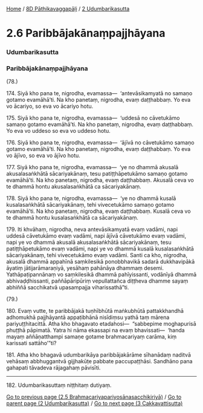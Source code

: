 
[Home](/) / [8D Pāthikavaggapāḷi](../../8D.md) / [2 Udumbarikasutta](../2.md)

# 2.6 Paribbājakānaṃpajjhāyana

### Udumbarikasutta

### Paribbājakānaṃpajjhāyana

(78.)

174\. Siyā kho pana te, nigrodha, evamassa—  ‘antevāsikamyatā no samaṇo gotamo evamāhā’ti. Na kho panetaṃ, nigrodha, evaṃ daṭṭhabbaṃ. Yo eva vo ācariyo, so eva vo ācariyo hotu.

175\. Siyā kho pana te, nigrodha, evamassa—  ‘uddesā no cāvetukāmo samaṇo gotamo evamāhā’ti. Na kho panetaṃ, nigrodha, evaṃ daṭṭhabbaṃ. Yo eva vo uddeso so eva vo uddeso hotu.

176\. Siyā kho pana te, nigrodha, evamassa—  ‘ājīvā no cāvetukāmo samaṇo gotamo evamāhā’ti. Na kho panetaṃ, nigrodha, evaṃ daṭṭhabbaṃ. Yo eva vo ājīvo, so eva vo ājīvo hotu.

177\. Siyā kho pana te, nigrodha, evamassa—  ‘ye no dhammā akusalā akusalasaṅkhātā sācariyakānaṃ, tesu patiṭṭhāpetukāmo samaṇo gotamo evamāhā’ti. Na kho panetaṃ, nigrodha, evaṃ daṭṭhabbaṃ. Akusalā ceva vo te dhammā hontu akusalasaṅkhātā ca sācariyakānaṃ.

178\. Siyā kho pana te, nigrodha, evamassa—  ‘ye no dhammā kusalā kusalasaṅkhātā sācariyakānaṃ, tehi vivecetukāmo samaṇo gotamo evamāhā’ti. Na kho panetaṃ, nigrodha, evaṃ daṭṭhabbaṃ. Kusalā ceva vo te dhammā hontu kusalasaṅkhātā ca sācariyakānaṃ.

179\. Iti khvāhaṃ, nigrodha, neva antevāsikamyatā evaṃ vadāmi, napi uddesā cāvetukāmo evaṃ vadāmi, napi ājīvā cāvetukāmo evaṃ vadāmi, napi ye vo dhammā akusalā akusalasaṅkhātā sācariyakānaṃ, tesu patiṭṭhāpetukāmo evaṃ vadāmi, napi ye vo dhammā kusalā kusalasaṅkhātā sācariyakānaṃ, tehi vivecetukāmo evaṃ vadāmi. Santi ca kho, nigrodha, akusalā dhammā appahīnā saṃkilesikā ponobbhavikā sadarā dukkhavipākā āyatiṃ jātijarāmaraṇiyā, yesāhaṃ pahānāya dhammaṃ desemi. Yathāpaṭipannānaṃ vo saṃkilesikā dhammā pahīyissanti, vodānīyā dhammā abhivaḍḍhissanti, paññāpāripūriṃ vepullattañca diṭṭheva dhamme sayaṃ abhiññā sacchikatvā upasampajja viharissathā”ti.

(79.)

180\. Evaṃ vutte, te paribbājakā tuṇhībhūtā maṅkubhūtā pattakkhandhā adhomukhā pajjhāyantā appaṭibhānā nisīdiṃsu yathā taṃ mārena pariyuṭṭhitacittā. Atha kho bhagavato etadahosi—  “sabbepime moghapurisā phuṭṭhā pāpimatā. Yatra hi nāma ekassapi na evaṃ bhavissati—  ‘handa mayaṃ aññāṇatthampi samaṇe gotame brahmacariyaṃ carāma, kiṃ karissati sattāho’”ti?

181\. Atha kho bhagavā udumbarikāya paribbājakārāme sīhanādaṃ naditvā vehāsaṃ abbhuggantvā gijjhakūṭe pabbate paccupaṭṭhāsi. Sandhāno pana gahapati tāvadeva rājagahaṃ pāvisīti.

---

182\. Udumbarikasuttaṃ niṭṭhitaṃ dutiyaṃ.



[Go to previous page (2.5 Brahmacariyapariyosānasacchikiriyā)](2.5.md) / [Go to parent page (2 Udumbarikasutta)](../2.md) / [Go to next page (3 Cakkavattisutta)](../3.md)



